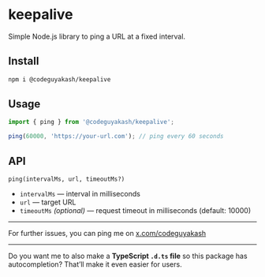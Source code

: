 # keepalive

Simple Node.js library to ping a URL at a fixed interval.

## Install

```bash
npm i @codeguyakash/keepalive
```

## Usage

```js
import { ping } from '@codeguyakash/keepalive';

ping(60000, 'https://your-url.com'); // ping every 60 seconds
```

## API

`ping(intervalMs, url, timeoutMs?)`

- `intervalMs` — interval in milliseconds
- `url` — target URL
- `timeoutMs` _(optional)_ — request timeout in milliseconds (default: 10000)

---

For further issues, you can ping me on [x.com/codeguyakash](https://x.com/codeguyakash)

---

Do you want me to also make a **TypeScript `.d.ts` file** so this package has autocompletion? That’ll make it even easier for users.
